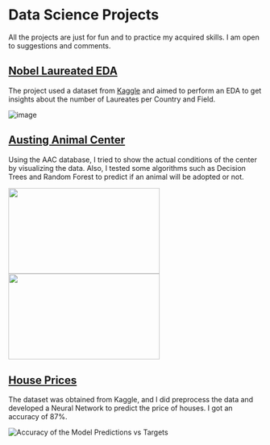 # Data Science Projects

All the projects are just for fun and to practice my acquired skills. I am open to suggestions and comments.

## [Nobel Laureated EDA](https://github.com/Sandritahm/DSProjects/blob/3831da7d0fdba760a7757161e7efd5d6c53200b3/Nobel%20Project/EDANobelLaureates.md)

The project used a dataset from [Kaggle](https://www.kaggle.com/datasets/gauravarora1091/nobel-laureates-from-1901-to-2022) and aimed to perform an EDA to get insights about the number of Laureates per Country and Field.

![image](https://user-images.githubusercontent.com/92321983/196235890-5c0e7dcf-0e4b-4cd0-8ae0-3c05486267e4.png)


## [Austing Animal Center](https://github.com/Sandritahm/DSProjects/blob/5619b1ce0402540b65bc5f589c83cc57777ec517/AustingAnimalCenter/AustingAnimalCenter.md)

Using the AAC database, I tried to show the actual conditions of the center by visualizing the data. Also, I tested some algorithms such as Decision Trees and Random Forest to predict if an animal will be adopted or not.

<img src="https://user-images.githubusercontent.com/92321983/186255556-d3e85241-aa28-4789-8aa0-3e86ecdc91a9.png" width="300" height="170"><img src="https://user-images.githubusercontent.com/92321983/186255569-b6573417-24c1-4e81-adbd-41bd4f9dd7fb.png" width="300" height="170">


## [House Prices](https://github.com/Sandritahm/DSProjects/blob/41f26a95c1d0d4ac7196c004a00132adfca38595/HousePriceProject/House_Price.md)

The dataset was obtained from Kaggle, and I did preprocess the data and developed a Neural Network to predict the price of houses. I got an accuracy of 87%.

![Accuracy of the Model Predictions vs Targets](https://user-images.githubusercontent.com/92321983/186260653-e5db9cfa-e576-45a8-9cc4-8f2afaf7f18f.png)
